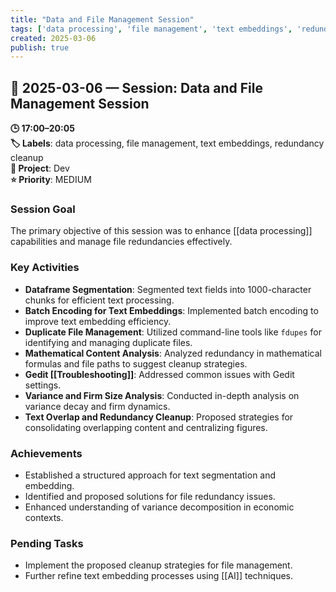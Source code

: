 ```yaml
---
title: "Data and File Management Session"
tags: ['data processing', 'file management', 'text embeddings', 'redundancy cleanup']
created: 2025-03-06
publish: true
---
```


## 📅 2025-03-06 — Session: Data and File Management Session

**🕒 17:00–20:05**  
**🏷️ Labels**: data processing, file management, text embeddings, redundancy cleanup  
**📂 Project**: Dev  
**⭐ Priority**: MEDIUM  


### Session Goal
The primary objective of this session was to enhance [[data processing]] capabilities and manage file redundancies effectively.

### Key Activities
- **Dataframe Segmentation**: Segmented text fields into 1000-character chunks for efficient text processing.
- **Batch Encoding for Text Embeddings**: Implemented batch encoding to improve text embedding efficiency.
- **Duplicate File Management**: Utilized command-line tools like `fdupes` for identifying and managing duplicate files.
- **Mathematical Content Analysis**: Analyzed redundancy in mathematical formulas and file paths to suggest cleanup strategies.
- **Gedit [[Troubleshooting]]**: Addressed common issues with Gedit settings.
- **Variance and Firm Size Analysis**: Conducted in-depth analysis on variance decay and firm dynamics.
- **Text Overlap and Redundancy Cleanup**: Proposed strategies for consolidating overlapping content and centralizing figures.

### Achievements
- Established a structured approach for text segmentation and embedding.
- Identified and proposed solutions for file redundancy issues.
- Enhanced understanding of variance decomposition in economic contexts.

### Pending Tasks
- Implement the proposed cleanup strategies for file management.
- Further refine text embedding processes using [[AI]] techniques.
